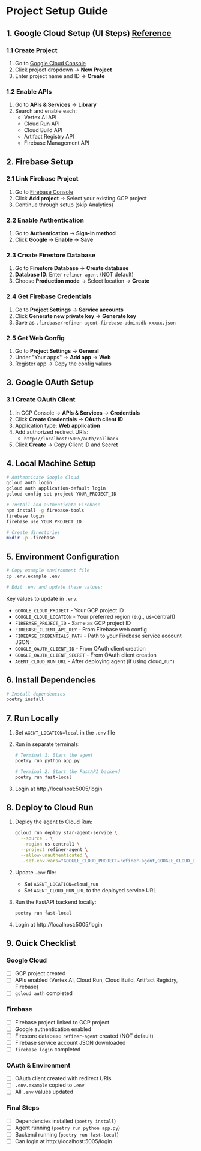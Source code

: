 # Project Setup Guide

## 1. Google Cloud Setup (UI Steps) [Reference](https://cloud.google.com/vertex-ai/docs/start/cloud-environment)

### 1.1 Create Project
1. Go to [Google Cloud Console](https://console.cloud.google.com/)
2. Click project dropdown → **New Project**
3. Enter project name and ID → **Create**

### 1.2 Enable APIs
1. Go to **APIs & Services** → **Library**
2. Search and enable each:
   - Vertex AI API
   - Cloud Run API
   - Cloud Build API
   - Artifact Registry API
   - Firebase Management API

## 2. Firebase Setup

### 2.1 Link Firebase Project
1. Go to [Firebase Console](https://console.firebase.google.com/)
2. Click **Add project** → Select your existing GCP project
3. Continue through setup (skip Analytics)

### 2.2 Enable Authentication
1. Go to **Authentication** → **Sign-in method**
2. Click **Google** → **Enable** → **Save**

### 2.3 Create Firestore Database
1. Go to **Firestore Database** → **Create database**
2. **Database ID**: Enter `refiner-agent` (NOT default)
3. Choose **Production mode** → Select location → **Create**

### 2.4 Get Firebase Credentials
1. Go to **Project Settings** → **Service accounts**
2. Click **Generate new private key** → **Generate key**
3. Save as `.firebase/refiner-agent-firebase-adminsdk-xxxxx.json`

### 2.5 Get Web Config
1. Go to **Project Settings** → **General**
2. Under "Your apps" → **Add app** → **Web**
3. Register app → Copy the config values

## 3. Google OAuth Setup

### 3.1 Create OAuth Client
1. In GCP Console → **APIs & Services** → **Credentials**
2. Click **Create Credentials** → **OAuth client ID**
3. Application type: **Web application**
4. Add authorized redirect URIs:
   - `http://localhost:5005/auth/callback`
5. Click **Create** → Copy Client ID and Secret

## 4. Local Machine Setup

```bash
# Authenticate Google Cloud
gcloud auth login
gcloud auth application-default login
gcloud config set project YOUR_PROJECT_ID

# Install and authenticate Firebase
npm install -g firebase-tools
firebase login
firebase use YOUR_PROJECT_ID

# Create directories
mkdir -p .firebase
```

## 5. Environment Configuration

```bash
# Copy example environment file
cp .env.example .env

# Edit .env and update these values:
```

Key values to update in `.env`:
- `GOOGLE_CLOUD_PROJECT` - Your GCP project ID
- `GOOGLE_CLOUD_LOCATION` - Your preferred region (e.g., us-central1)
- `FIREBASE_PROJECT_ID` - Same as GCP project ID
- `FIREBASE_CLIENT_API_KEY` - From Firebase web config
- `FIREBASE_CREDENTIALS_PATH` - Path to your Firebase service account JSON
- `GOOGLE_OAUTH_CLIENT_ID` - From OAuth client creation
- `GOOGLE_OAUTH_CLIENT_SECRET` - From OAuth client creation
- `AGENT_CLOUD_RUN_URL` - After deploying agent (if using cloud_run)

## 6. Install Dependencies

```bash
# Install dependencies
poetry install
```

## 7. Run Locally

1. Set `AGENT_LOCATION=local` in the `.env` file

2. Run in separate terminals:
   ```bash
   # Terminal 1: Start the agent
   poetry run python app.py
   
   # Terminal 2: Start the FastAPI backend
   poetry run fast-local
   ```

3. Login at http://localhost:5005/login

## 8. Deploy to Cloud Run 

1. Deploy the agent to Cloud Run:
   ```bash
   gcloud run deploy star-agent-service \
     --source . \
     --region us-central1 \
     --project refiner-agent \
     --allow-unauthenticated \
     --set-env-vars="GOOGLE_CLOUD_PROJECT=refiner-agent,GOOGLE_CLOUD_LOCATION=us-central1,GOOGLE_GENAI_USE_VERTEXAI=true"
   ```

2. Update `.env` file:
   - Set `AGENT_LOCATION=cloud_run`
   - Set `AGENT_CLOUD_RUN_URL` to the deployed service URL

3. Run the FastAPI backend locally:
   ```bash
   poetry run fast-local
   ```

4. Login at http://localhost:5005/login

## 9. Quick Checklist

### Google Cloud
- [ ] GCP project created
- [ ] APIs enabled (Vertex AI, Cloud Run, Cloud Build, Artifact Registry, Firebase)
- [ ] `gcloud auth` completed

### Firebase
- [ ] Firebase project linked to GCP project
- [ ] Google authentication enabled
- [ ] Firestore database `refiner-agent` created (NOT default)
- [ ] Firebase service account JSON downloaded
- [ ] `firebase login` completed

### OAuth & Environment
- [ ] OAuth client created with redirect URIs
- [ ] `.env.example` copied to `.env`
- [ ] All `.env` values updated

### Final Steps
- [ ] Dependencies installed (`poetry install`)
- [ ] Agent running (`poetry run python app.py`)
- [ ] Backend running (`poetry run fast-local`)
- [ ] Can login at http://localhost:5005/login
